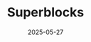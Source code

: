 ---  
layout: startup_page  
title: "Superblocks"  
id: "superblocks.com"  
permalink: "/superblockssuperblocks.com05272025/"  
website: "https://www.superblocks.com/"  
funding_round: "Series A"  
funding_amount: "$23M"  
investors: "Kleiner Perkins, Spark Capital, Greenoaks, Meritech Capital, Aaron Levie, Aneel Bhusri"  
about: "Superblocks is an AI platform that enables businesses to build internal applications using natural language. Their AI agent, Clark, allows both technical and non-technical teams to create production-grade internal apps and automations, connecting directly to company systems and data while generating traceable React code."  
markets: "AI, Enterprise Software, Developer Tools, Information Technology, Software"  
hq: "New York, New York, United States"  
founded_year: "2020"  
linkedin: "https://www.linkedin.com/company/superblockshq"  
twitter: "https://twitter.com/superblocks"  
instagram: ""  
facebook: "https://www.facebook.com/superblockshq"  
crunchbase: "https://www.crunchbase.com/organization/superblocks-de08"  
pitchbook: "https://pitchbook.com/profiles/company/490871-17"  

date_display: "27-May-2025"  
date: "2025-05-27"

# SEO Optimization  
meta_title: "Superblocks - Series A Funding ($23M)"  
meta_description: "Superblocks, Superblocks is an AI platform that enables businesses to build internal applications using natural language. Their AI agent, Clark, allows both techni..."  
meta_keywords: "Superblocks, AI, Enterprise Software, Developer Tools, Information Technology, Software, Series A funding"  
canonical_url: "https://startup.projectstartups.com/superblockssuperblocks.com05272025/"  
---